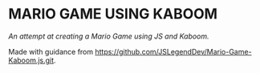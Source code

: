 # MARIO GAME USING KABOOM

*An attempt at creating a Mario Game using JS and Kaboom.*

Made with guidance from https://github.com/JSLegendDev/Mario-Game-Kaboom.js.git.
